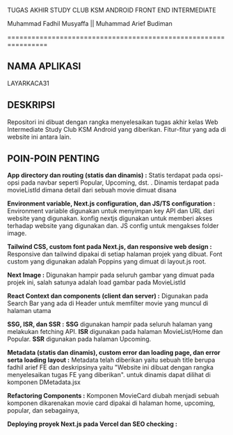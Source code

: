 TUGAS AKHIR STUDY CLUB KSM ANDROID FRONT END INTERMEDIATE

Muhammad Fadhil Musyaffa ||
Muhammad Arief Budiman

================================================================

## NAMA APLIKASI

LAYARKACA31

## DESKRIPSI

Repositori ini dibuat dengan rangka menyelesaikan tugas akhir kelas Web Intermediate Study Club KSM Android yang diberikan. Fitur-fitur yang ada di website ini antara lain.

## POIN-POIN PENTING

**App directory dan routing (statis dan dinamis) :**
Statis terdapat pada opsi-opsi pada navbar seperti Popular, Upcoming, dst. . Dinamis terdapat pada movieListId dimana detail dari sebuah movie dimuat disana

**Environment variable, Next.js configuration, dan JS/TS configuration :**
Environment variable digunakan untuk menyimpan key API dan URL dari website yang digunakan. konfig nextjs digunakan untuk memberi akses terhadap website yang digunakan dan. JS config untuk mengakses folder image.

**Tailwind CSS, custom font pada Next.js, dan responsive web design :**
Responsive dan tailwind dipakai di setiap halaman projek yang dibuat. Font custom yang digunakan adalah Poppins yang dimuat di layout.js root.

**Next Image :**
Digunakan hampir pada seluruh gambar yang dimuat pada projek ini, salah satunya adalah load gambar pada MovieListId

**React Context dan components (client dan server) :**
Digunakan pada Search Bar yang ada di Header untuk memfilter movie yang muncul di halaman utama

**SSG, ISR, dan SSR :**
**SSG** digunakan hampir pada seluruh halaman yang melakukan fetching API. **ISR** digunakan pada halaman MovieList/Home dan Popular. **SSR** digunakan pada halaman Upcoming.

**Metadata (statis dan dinamis), custom error dan loading page, dan error serta loading layout :**
Metadata telah diberikan yaitu sebuah title berupa fadhil arief FE dan deskripsinya yaitu "Website ini dibuat dengan rangka menyelesaikan tugas FE yang diberikan". untuk dinamis dapat dilihat di komponen DMetadata.jsx

**Refactoring Components :**
Komponen MovieCard diubah menjadi sebuah komponen dikarenakan movie card dipakai di halaman home, upcoming, popular, dan sebagainya,

**Deploying proyek Next.js pada Vercel dan SEO checking :**
